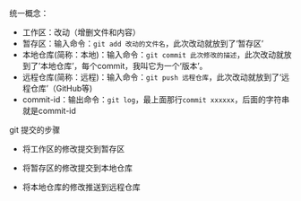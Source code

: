 统一概念：

- 工作区：改动（增删文件和内容）
- 暂存区：输入命令：`git add 改动的文件名`，此次改动就放到了‘暂存区’
- 本地仓库(简称：本地)：输入命令：`git commit 此次修改的描述`，此次改动就放到了’本地仓库’，每个commit，我叫它为一个‘版本’。
- 远程仓库(简称：远程)：输入命令：`git push 远程仓库`，此次改动就放到了‘远程仓库’（GitHub等)
- commit-id：输出命令：`git log`，最上面那行`commit xxxxxx`，后面的字符串就是commit-id

git 提交的步骤

* 将工作区的修改提交到暂存区

* 将暂存区的修改提交到本地仓库

* 将本地仓库的修改推送到远程仓库

  ​